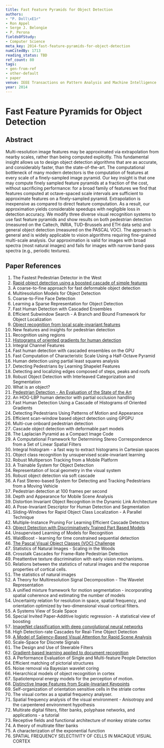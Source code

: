 ```yaml
---
title: Fast Feature Pyramids for Object Detection
authors:
- "P. Doll\xE1r"
- Ron Appel
- Serge J. Belongie
- P. Perona
fieldsOfStudy:
- Computer Science
meta_key: 2014-fast-feature-pyramids-for-object-detection
numCitedBy: 1713
reading_status: TBD
ref_count: 80
tags:
- gen-from-ref
- other-default
- paper
venue: IEEE Transactions on Pattern Analysis and Machine Intelligence
year: 2014
---
```


# Fast Feature Pyramids for Object Detection

## Abstract

Multi-resolution image features may be approximated via extrapolation from nearby scales, rather than being computed explicitly. This fundamental insight allows us to design object detection algorithms that are as accurate, and considerably faster, than the state-of-the-art. The computational bottleneck of many modern detectors is the computation of features at every scale of a finely-sampled image pyramid. Our key insight is that one may compute finely sampled feature pyramids at a fraction of the cost, without sacrificing performance: for a broad family of features we find that features computed at octave-spaced scale intervals are sufficient to approximate features on a finely-sampled pyramid. Extrapolation is inexpensive as compared to direct feature computation. As a result, our approximation yields considerable speedups with negligible loss in detection accuracy. We modify three diverse visual recognition systems to use fast feature pyramids and show results on both pedestrian detection (measured on the Caltech, INRIA, TUD-Brussels and ETH data sets) and general object detection (measured on the PASCAL VOC). The approach is general and is widely applicable to vision algorithms requiring fine-grained multi-scale analysis. Our approximation is valid for images with broad spectra (most natural images) and fails for images with narrow band-pass spectra (e.g., periodic textures).

## Paper References

1. The Fastest Pedestrian Detector in the West
2. [Rapid object detection using a boosted cascade of simple features](2001-rapid-object-detection-using-a-boosted-cascade-of-simple-features)
3. A coarse-to-fine approach for fast deformable object detection
4. Multiresolution Models for Object Detection
5. Coarse-to-Fine Face Detection
6. Learning a Sparse Representation for Object Detection
7. Fast Human Detection with Cascaded Ensembles
8. Efficient Subwindow Search - A Branch and Bound Framework for Object Localization
9. [Object recognition from local scale-invariant features](1999-object-recognition-from-local-scale-invariant-features)
10. New features and insights for pedestrian detection
11. Recognition using regions
12. [Histograms of oriented gradients for human detection](2005-histograms-of-oriented-gradients-for-human-detection)
13. Integral Channel Features
14. Fast human detection with cascaded ensembles on the GPU
15. Fast Computation of Characteristic Scale Using a Half-Octave Pyramid
16. Human detection using partial least squares analysis
17. Detecting Pedestrians by Learning Shapelet Features
18. Detecting and localizing edges composed of steps, peaks and roofs
19. Robust Object Detection with Interleaved Categorization and Segmentation
20. What is an object?
21. [Pedestrian Detection - An Evaluation of the State of the Art](2012-pedestrian-detection-an-evaluation-of-the-state-of-the-art)
22. An HOG-LBP human detector with partial occlusion handling
23. Fast Human Detection Using a Cascade of Histograms of Oriented Gradients
24. Detecting Pedestrians Using Patterns of Motion and Appearance
25. Efficient scan-window based object detection using GPGPU
26. Multi-cue onboard pedestrian detection
27. Cascade object detection with deformable part models
28. The Laplacian Pyramid as a Compact Image Code
29. A Computational Framework for Determining Stereo Correspondence from a Set of Linear Spatial Filters
30. Integral histogram - a fast way to extract histograms in Cartesian spaces
31. Object class recognition by unsupervised scale-invariant learning
32. Robust Multiperson Tracking from a Mobile Platform
33. A Trainable System for Object Detection
34. Representation of local geometry in the visual system
35. Robust object detection via soft cascade
36. A Fast Stereo-based System for Detecting and Tracking Pedestrians from a Moving Vehicle
37. Pedestrian detection at 100 frames per second
38. Depth and Appearance for Mobile Scene Analysis
39. Distortion Invariant Object Recognition in the Dynamic Link Architecture
40. A Pose-Invariant Descriptor for Human Detection and Segmentation
41. Sliding-Windows for Rapid Object Class Localization - A Parallel Technique
42. Multiple-Instance Pruning For Learning Efficient Cascade Detectors
43. [Object Detection with Discriminatively Trained Part Based Models](2009-object-detection-with-discriminatively-trained-part-based-models)
44. Unsupervised Learning of Models for Recognition
45. WaldBoost - learning for time constrained sequential detection
46. [The Pascal Visual Object Classes (VOC) Challenge](2009-the-pascal-visual-object-classes-voc-challenge)
47. Statistics of Natural Images - Scaling in the Woods
48. Crosstalk Cascades for Frame-Rate Pedestrian Detection
49. Preattentive texture discrimination with early vision mechanisms.
50. Relations between the statistics of natural images and the response properties of cortical cells.
51. The statistics of natural images
52. A Theory for Multiresolution Signal Decomposition - The Wavelet Representation
53. A unified mixture framework for motion segmentation - incorporating spatial coherence and estimating the number of models
54. Uncertainty relation for resolution in space, spatial frequency, and orientation optimized by two-dimensional visual cortical filters.
55. A Systems View of Scale Space
56. Special Invited Paper-Additive logistic regression - A statistical view of boosting
57. [ImageNet classification with deep convolutional neural networks](2012-imagenet-classification-with-deep-convolutional-neural-networks)
58. High Detection-rate Cascades for Real-Time Object Detection
59. [A Model of Saliency-Based Visual Attention for Rapid Scene Analysis](2009-a-model-of-saliency-based-visual-attention-for-rapid-scene-analysis)
60. Scale-Space for Discrete Signals
61. The Design and Use of Steerable Filters
62. [Gradient-based learning applied to document recognition](1998-lenet5.md)
63. A Performance Evaluation of Single and Multi-feature People Detection
64. Efficient matching of pictorial structures
65. Noise removal via Bayesian wavelet coring
66. Hierarchical models of object recognition in cortex
67. Spatiotemporal energy models for the perception of motion.
68. [Distinctive Image Features from Scale-Invariant Keypoints](2004-distinctive-image-features-from-scale-invariant-keypoints)
69. Self-organization of orientation sensitive cells in the striate cortex
70. The visual cortex as a spatial frequency analyser.
71. Spatial frequency analysis of the visual environment - Anisotropy and the carpentered environment hypothesis
72. Multirate digital filters, filter banks, polyphase networks, and applications - a tutorial
73. Receptive fields and functional architecture of monkey striate cortex
74. A theory of multirate filter banks
75. A characterization of the exponential function
76. SPATIAL FREQUENCY SELECTIVITY OF CELLS IN MACAQUE VISUAL CORTEX
